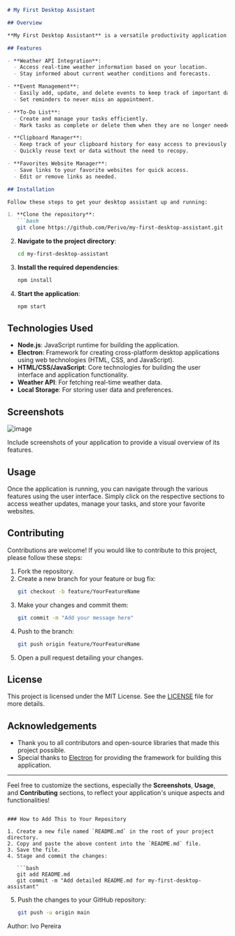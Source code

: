 
```markdown
# My First Desktop Assistant

## Overview

**My First Desktop Assistant** is a versatile productivity application designed to enhance your daily workflow. This desktop assistant integrates various features that help users manage their tasks, stay organized, and access important information quickly. Built using modern web technologies and the Electron framework, it offers a user-friendly interface that works seamlessly across different platforms.

## Features

- **Weather API Integration**: 
  - Access real-time weather information based on your location.
  - Stay informed about current weather conditions and forecasts.

- **Event Management**: 
  - Easily add, update, and delete events to keep track of important dates.
  - Set reminders to never miss an appointment.

- **To-Do List**: 
  - Create and manage your tasks efficiently.
  - Mark tasks as complete or delete them when they are no longer needed.

- **Clipboard Manager**: 
  - Keep track of your clipboard history for easy access to previously copied items.
  - Quickly reuse text or data without the need to recopy.

- **Favorites Website Manager**: 
  - Save links to your favorite websites for quick access.
  - Edit or remove links as needed.

## Installation

Follow these steps to get your desktop assistant up and running:

1. **Clone the repository**:
   ```bash
   git clone https://github.com/Perivo/my-first-desktop-assistant.git
   ```

2. **Navigate to the project directory**:
   ```bash
   cd my-first-desktop-assistant
   ```

3. **Install the required dependencies**:
   ```bash
   npm install
   ```

4. **Start the application**:
   ```bash
   npm start
   ```

## Technologies Used

- **Node.js**: JavaScript runtime for building the application.
- **Electron**: Framework for creating cross-platform desktop applications using web technologies (HTML, CSS, and JavaScript).
- **HTML/CSS/JavaScript**: Core technologies for building the user interface and application functionality.
- **Weather API**: For fetching real-time weather data.
- **Local Storage**: For storing user data and preferences.

## Screenshots
![image](https://github.com/user-attachments/assets/36eafdca-570a-49eb-914e-a8af33f27865)


Include screenshots of your application to provide a visual overview of its features.


## Usage

Once the application is running, you can navigate through the various features using the user interface. Simply click on the respective sections to access weather updates, manage your tasks, and store your favorite websites.

## Contributing

Contributions are welcome! If you would like to contribute to this project, please follow these steps:

1. Fork the repository.
2. Create a new branch for your feature or bug fix:
   ```bash
   git checkout -b feature/YourFeatureName
   ```
3. Make your changes and commit them:
   ```bash
   git commit -m "Add your message here"
   ```
4. Push to the branch:
   ```bash
   git push origin feature/YourFeatureName
   ```
5. Open a pull request detailing your changes.

## License

This project is licensed under the MIT License. See the [LICENSE](LICENSE) file for more details.

## Acknowledgements

- Thank you to all contributors and open-source libraries that made this project possible.
- Special thanks to [Electron](https://www.electronjs.org/) for providing the framework for building this application.

---

Feel free to customize the sections, especially the **Screenshots**, **Usage**, and **Contributing** sections, to reflect your application's unique aspects and functionalities!
``` 

### How to Add This to Your Repository

1. Create a new file named `README.md` in the root of your project directory.
2. Copy and paste the above content into the `README.md` file.
3. Save the file.
4. Stage and commit the changes:

   ```bash
   git add README.md
   git commit -m "Add detailed README.md for my-first-desktop-assistant"
   ```

5. Push the changes to your GitHub repository:

   ```bash
   git push -u origin main
   ```

Author: Ivo Pereira
